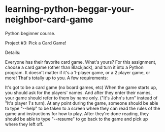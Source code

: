 # learning-python-beggar-your-neighbor-card-game

Python beginner course.


Project #3: Pick a Card Game!


Details:
 
Everyone has their favorite card game. What's yours? For this assignment, choose a card game (other than Blackjack), and turn it into a Python program. It doesn't matter if it's a 1-player game, or a 2 player game, or more! That's totally up to you. A few requirements:

It's got to be a card game (no board games, etc)
When the game starts up, you should ask for the players' names. And after they enter their names, your game should refer to them by name only. ("It's John's turn" instead of "It's player 1's turn). 
At any point during the game, someone should be able to type "--help" to be taken to a screen where they can read the rules of the game and instructions for how to play. After they're done reading, they should be able to type "--resume" to go back to the game and pick up where they left off.

